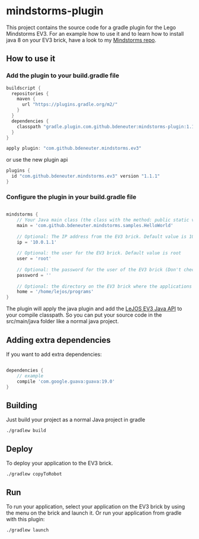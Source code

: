 # mindstorms-plugin

This project contains the source code for a gradle plugin for the Lego Mindstorms EV3.
For an example how to use it and to learn how to install java 8 on your EV3 brick, have a look to my [Mindstorms repo](https://github.com/bdeneuter/mindstorms).

## How to use it

### Add the plugin to your build.gradle file

```groovy
buildscript {
  repositories {
    maven {
      url "https://plugins.gradle.org/m2/"
    }
  }
  dependencies {
    classpath "gradle.plugin.com.github.bdeneuter:mindstorms-plugin:1.1.1"
  }
}

apply plugin: "com.github.bdeneuter.mindstorms.ev3"
```

or use the new plugin api

```groovy
plugins {
  id "com.github.bdeneuter.mindstorms.ev3" version "1.1.1"
}
```
### Configure the plugin in your build.gradle file

```groovy

mindstorms {
    // Your Java main class (the class with the method: public static void main(String ... args))
    main = 'com.github.bdeneuter.mindstorms.samples.HelloWorld'
    
    // Optional: The IP address from the EV3 brick. Default value is 10.0.1.1
    ip = '10.0.1.1'
    
    // Optional: the user for the EV3 brick. Default value is root
    user = 'root'
    
    // Optional: the password for the user of the EV3 brick (Don't check in paswords in repositories! If you use a password, put it in the gradle.properties in your GRADLE_HOME and assign the variable to the password field. Default value is none
    password = ''
    
    // Optional: the directory on the EV3 brick where the applications will be stored. Default is /home/lejos/programs
    home = '/home/lejos/programs'
}

```

The plugin will apply the java plugin and add the [LeJOS EV3 Java API](http://www.lejos.org/ev3/docs/) to your compile classpath. So you can put your source code in the src/main/java folder like a normal java project.

## Adding extra dependencies

If you want to add extra dependencies:

```groovy

dependencies {
    // example
    compile 'com.google.guava:guava:19.0'
}

```

## Building

Just build your project as a normal Java project in gradle

```
./gradlew build
```

## Deploy

To deploy your application to the EV3 brick.

```
./gradlew copyToRobot
```

## Run

To run your application, select your application on the EV3 brick by using the menu on the brick and launch it.
Or run your application from gradle with this plugin:

```
./gradlew launch
```
